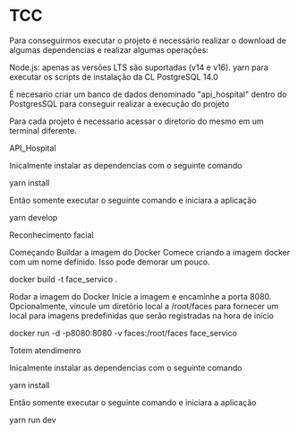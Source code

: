 # TCC

Para conseguirmos executar o projeto é necessário realizar o download de algumas dependencias e realizar algumas operações:

Node.js: apenas as versões LTS são suportadas (v14 e v16).
yarn para executar os scripts de instalação da CL
PostgreSQL 14.0

É necesario criar um banco de dados denominado "api_hospital" dentro do PostgresSQL para conseguir realizar a execução do projeto

Para cada projeto é necessario acessar o diretorio do mesmo em um terminal diferente.

API_Hospital

Inicalmente instalar as dependencias com o seguinte comando

yarn install

Então somente executar o seguinte comando e iniciara a aplicação

yarn develop

Reconhecimento facial

Começando
Buildar a imagem do Docker
Comece criando a imagem docker com um nome definido. Isso pode demorar um pouco.

docker build -t face_servico .


Rodar a imagem do Docker
Inicie a imagem e encaminhe a porta 8080. Opcionalmente, vincule um diretório local a /root/faces para fornecer um local para imagens predefinidas que serão registradas na hora de início

docker run -d -p8080:8080 -v faces:/root/faces face_servico

Totem atendimenro

Inicalmente instalar as dependencias com o seguinte comando

yarn install

Então somente executar o seguinte comando e iniciara a aplicação

yarn run dev

